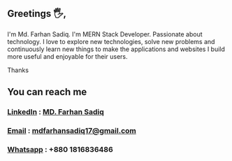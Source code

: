 ## Greetings 🖐, 
I'm Md. Farhan Sadiq.
I'm MERN Stack Developer. Passionate about technology. I love to explore new technologies, 
solve new problems and continuously learn new things to make the applications and websites I build more useful and enjoyable for their users.

Thanks

## You can reach me
### [LinkedIn](https://www.linkedin.com/in/md-farhan-sadiq-781a851a4/) : [MD. Farhan Sadiq](https://www.linkedin.com/in/md-farhan-sadiq-781a851a4/)
### [Email](mdfarhansadiq17@gmail.com) : mdfarhansadiq17@gmail.com
### [Whatsapp](+8801816836486) : +880 1816836486
